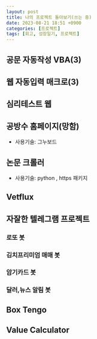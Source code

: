 ```yaml
---
layout: post
title: 나의 프로젝트 돌아보기(쓰는 중)
date: 2023-08-21 18:51 +0900
categories: [프로젝트]
tags: [회고, 성장일기, 프로젝트]
---
```


## 공문 자동작성 VBA(3)
## 웹 자동입력 매크로(3)

## 심리테스트 웹
## 공방수 홈페이지(망함)
* 사용기술: 그누보드
## 논문 크롤러
* 사용기술: python , https 패키지
## Vetflux

## 자잘한 텔레그램 프로젝트
### 로또 봇
### 김치프리미엄 매매 봇
### 암기카드 봇
### 달러,뉴스 알림 봇

## Box Tengo
## Value Calculator